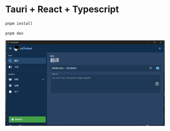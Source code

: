 # Tauri + React + Typescript

```bash
pnpm install
```

```bash
pnpm dev
```

![zxl](/src/assets/image.png "Magic Gardens")
